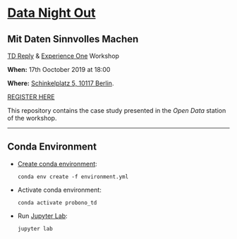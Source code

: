 # [Data Night Out](https://www.experienceone.com/datanightout/)
## Mit Daten Sinnvolles Machen

[TD Reply](https://www.tdreply.de/) & [Experience One](https://www.experienceone.com/en/) Workshop

**When:** 17th Ooctober 2019 at 18:00

**Where:** [Schinkelplatz 5, 10117 Berlin](https://www.google.com/maps/place/Schinkelpl.+5,+10117+Berlin/@52.5169378,13.3956617,17z/data=!3m1!4b1!4m5!3m4!1s0x47a851dead58b84f:0x80fe7e9c3deeb360!8m2!3d52.5169378!4d13.3978504).

[REGISTER HERE](https://forms.office.com/Pages/ResponsePage.aspx?id=BXY_G5R7fU6NLUlCvIePtOA2V0AAP0RBqkXvjOLA1YpUNU5WMDFLQVNYU1FFN1JZVTVXWEFaWEI4VyQlQCN0PWcu)

This repository contains the case study presented in the *Open Data* station of the workshop.

---
## Conda Environment

- [Create conda environment](https://docs.conda.io/projects/conda/en/latest/user-guide/tasks/manage-environments.html):

  `conda env create -f environment.yml`

- Activate conda environment:

  `conda activate probono_td`

- Run [Jupyter Lab](https://jupyterlab.readthedocs.io/en/stable/index.html#):

  `jupyter lab`
